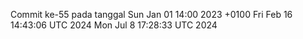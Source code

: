 Commit ke-55 pada tanggal Sun Jan 01 14:00 2023 +0100
Fri Feb 16 14:43:06 UTC 2024
Mon Jul  8 17:28:33 UTC 2024
